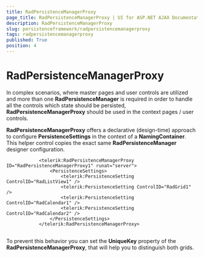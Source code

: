 ```yaml
---
title: RadPersistenceManagerProxy
page_title: RadPersistenceManagerProxy | UI for ASP.NET AJAX Documentation
description: RadPersistenceManagerProxy
slug: persistenceframework/radpersistencemanagerproxy
tags: radpersistencemanagerproxy
published: True
position: 4
---
```


# RadPersistenceManagerProxy



In complex scenarios, where master pages and user controls are utilized and more than one **RadPersistenceManager** is required in order to handle all the controls which state should be persisted, **RadPersistenceManagerProxy** should	be used in the context pages / user controls.

**RadPersistenceManagerProxy** offers a declarative (design-time) approach to configure **PersistenceSettings** in the context of a **NamingContainer**. This helper control copies the exact same **RadPersistenceManager** designer configuration.

````ASPNET
			<telerik:RadPersistenceManagerProxy ID="RadPersistenceManagerProxy1" runat="server">
				<PersistenceSettings>
					<telerik:PersistenceSetting ControlID="RadListView1" />
					<telerik:PersistenceSetting ControlID="RadGrid1" />
					<telerik:PersistenceSetting ControlID="RadCalendar1" />
					<telerik:PersistenceSetting ControlID="RadCalendar2" />
				</PersistenceSettings>
			</telerik:RadPersistenceManagerProxy>
````



##


To prevent this behavior you can set the **UniqueKey** property of the **RadPersistenceManagerProxy**, that will help you to distinguish both grids.

>

